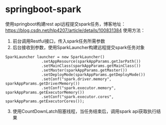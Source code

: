 # springboot-spark
使用springboot构建rest api远程提交spark任务，博客地址：https://blog.csdn.net/hlp4207/article/details/100831384
使用方法：
1. 前台调用Restful接口，传入spark任务所需参数
2. 后台接收到参数，使用SparkLauncher构建远程提交spark任务对象
```
SparkLauncher launcher = new SparkLauncher()
				.setAppResource(sparkAppParams.getJarPath())
				.setMainClass(sparkAppParams.getMainClass())
				.setMaster(sparkAppParams.getMaster())
				.setDeployMode(sparkAppParams.getDeployMode())
				.setConf("spark.driver.memory", sparkAppParams.getDriverMemory())
				.setConf("spark.executor.memory", sparkAppParams.getExecutorMemory())
				.setConf("spark.executor.cores", sparkAppParams.getExecutorCores());
```
3. 使用CountDownLatch阻塞线程，当任务结束后，调用spark api获取执行结果
